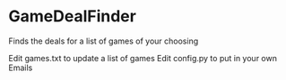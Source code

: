 # GameDealFinder
Finds the deals for a list of games of your choosing

Edit games.txt to update a list of games
Edit config.py to put in your own Emails
